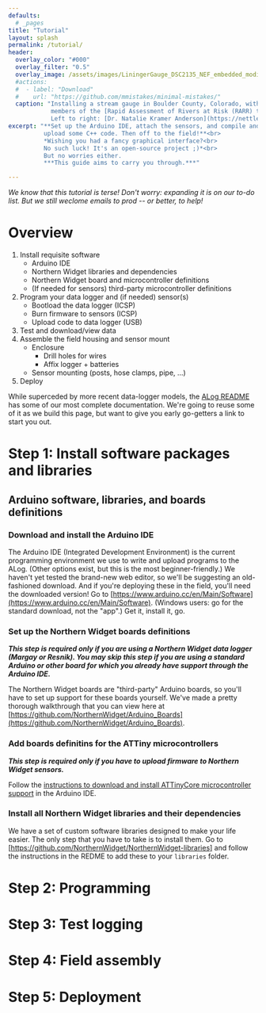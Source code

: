 ```yaml
---
defaults:
  # _pages
title: "Tutorial"
layout: splash
permalink: /tutorial/
header:
  overlay_color: "#000"
  overlay_filter: "0.5"
  overlay_image: /assets/images/LiningerGauge_DSC2135_NEF_embedded_modified.jpg
  #actions:
  #  - label: "Download"
  #    url: "https://github.com/mmistakes/minimal-mistakes/"
  caption: "Installing a stream gauge in Boulder County, Colorado, with
            members of the [Rapid Assessment of Rivers at Risk (RARR) team](http://www.rapidriverassessment.org/about.html).
            Left to right: [Dr. Natalie Kramer Anderson](https://nettleus.wixsite.com/natkrameranderson), [Prof. Katherine Linninger](https://www.colorado.edu/geography/katherine-lininger), and [Dr. Alice Hill](https://cires.colorado.edu/alice-f-hill). *Photo: A. Wickert.*"
excerpt: "**Set up the Arduino IDE, attach the sensors, and compile and
          upload some C++ code. Then off to the field!**<br>
          *Wishing you had a fancy graphical interface?<br>
          No such luck! It's an open-source project ;)*<br>
          But no worries either.
          ***This guide aims to carry you through.***"

---
```


*We know that this tutorial is terse! Don't worry: expanding it is on our to-do list. But we still weclome emails to prod -- or better, to help!*

# Overview

1. Install requisite software
    * Arduino IDE
    * Northern Widget libraries and dependencies
    * Northern Widget board and microcontroller definitions
    * (If needed for sensors) third-party microcontroller definitions
2. Program your data logger and (if needed) sensor(s)
    * Bootload the data logger (ICSP)
    * Burn firmware to sensors (ICSP)
    * Upload code to data logger (USB)
3. Test and download/view data
4. Assemble the field housing and sensor mount
    * Enclosure
        * Drill holes for wires
        * Affix logger + batteries
    * Sensor mounting (posts, hose clamps, pipe, ...)
5. Deploy

While superceded by more recent data-logger models, the [ALog README](https://github.com/NorthernWidget/ALog) has some of our most complete documentation. We're going to reuse some of it as we build this page, but want to give you early go-getters a link to start you out.

# Step 1: Install software packages and libraries

## Arduino software, libraries, and boards definitions

### Download and install the Arduino IDE

The Arduino IDE (Integrated Development Environment) is the current programming environment we use to write and upload programs to the ALog. (Other options exist, but this is the most beginner-friendly.) We haven't yet tested the brand-new web editor, so we'll be suggesting an old-fashioned download. And if you're deploying these in the field, you'll need the downloaded version! Go to [https://www.arduino.cc/en/Main/Software](https://www.arduino.cc/en/Main/Software). (Windows users: go for the standard download, not the "app".) Get it, install it, go.

### Set up the Northern Widget boards definitions

***This step is required only if you are using a Northern Widget data logger (Margay or Resnik). You may skip this step if you are using a standard Arduino or other board for which you already have support through the Arduino IDE.***

The Northern Widget boards are "third-party" Arduino boards, so you'll have to set up support for these boards yourself. We've made a pretty thorough walkthrough that you can view here at [https://github.com/NorthernWidget/Arduino_Boards](https://github.com/NorthernWidget/Arduino_Boards).

### Add boards definitins for the ATTiny microcontrollers

***This step is required only if you have to upload firmware to Northern Widget sensors.***

Follow the [instructions to download and install ATTinyCore microcontroller support](https://github.com/SpenceKonde/ATTinyCore) in the Arduino IDE.

### Install all Northern Widget libraries and their dependencies

We have a set of custom software libraries designed to make your life easier. The only step that you have to take is to install them. Go to [https://github.com/NorthernWidget/NorthernWidget-libraries] and follow the instructions in the REDME to add these to your `libraries` folder.


# Step 2: Programming

# Step 3: Test logging

# Step 4: Field assembly

# Step 5: Deployment
